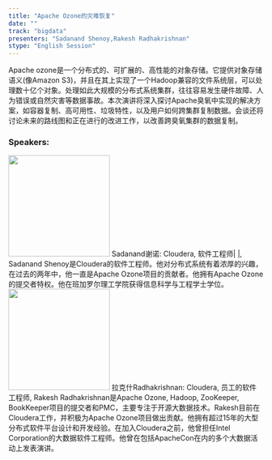 ```yaml
---
title: "Apache Ozone的灾难恢复"
date: "" 
track: "bigdata"
presenters: "Sadanand Shenoy,Rakesh Radhakrishnan"
stype: "English Session"
---
```

Apache ozone是一个分布式的、可扩展的、高性能的对象存储。它提供对象存储语义(像Amazon S3)，并且在其上实现了一个Hadoop兼容的文件系统层，可以处理数十亿个对象。处理如此大规模的分布式系统集群，往往容易发生硬件故障、人为错误或自然灾害等数据事故。本次演讲将深入探讨Apache臭氧中实现的解决方案，如容器复制、高可用性、垃圾特性，以及用户如何跨集群复制数据。会谈还将讨论未来的路线图和正在进行的改进工作，以改善跨臭氧集群的数据复制。
 ### Speakers: 
 <img src="images/speaker/1178.png" width="200" />
 Sadanand谢诺: Cloudera, 软件工程师| |, Sadanand Shenoy是Cloudera的软件工程师。他对分布式系统有着浓厚的兴趣，在过去的两年中，他一直是Apache Ozone项目的贡献者。他拥有Apache Ozone的提交者特权。他在班加罗尔理工学院获得信息科学与工程学士学位。
 <img src="images/speaker/1178_2.png" width="200" />
 拉克什Radhakrishnan: Cloudera, 员工的软件工程师, Rakesh Radhakrishnan是Apache Ozone, Hadoop, ZooKeeper, BookKeeper项目的提交者和PMC，主要专注于开源大数据技术。Rakesh目前在Cloudera工作，并积极为Apache Ozone项目做出贡献。他拥有超过15年的大型分布式软件平台设计和开发经验。在加入Cloudera之前，他曾担任Intel Corporation的大数据软件工程师。他曾在包括ApacheCon在内的多个大数据活动上发表演讲。
 
